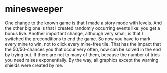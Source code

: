 # minesweeper
One change to the known game is that I made a story mode with levels.  And the other big one is that I created randomly occurring 
events like: you get a bonus live.  Another important change, although very small, is that I switched the preconditions to end the 
game.  So now you have to mark every mine to win, not to click every mine-free tile. That has the impact that the 50/50-chances 
you that occur very often, now can be solved in the end by trying out. If there are not to many of them, because the number of 
tries you need raises exponentially. 
By the way, all graphics except the warning shields were created by me. 
